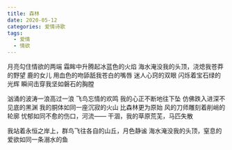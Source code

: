 ```yaml
---
title: 森林
date: 2020-05-12
categories: 爱情诗歌
tags:
  - 爱情
  - 情欲
---
```


月亮勾住情欲的两端
霜眸中升腾起冰蓝色的火焰
海水淹没我的头顶，浇熄我苍莽的野望<!--more-->
鹿的女儿
用血色的吻舔舐我苍白的嘴唇
迷人心窍的双眼
闪烁着宝石绿的光辉
瞬间击穿我坚如磐石的胸膛

汹涌的波涛一浪高过一浪
飞鸟忘情的欢鸣
我的心正不断地往下坠
仿佛跌入进深不见底的黑渊
我的胴体如同一座沉寂的火山
比森林更为原始
风的刀师雕刻着削峭的轮廓
忧郁如同不愈的伤口，河流——
干涸，我的草原荒芜，马匹失散

我站着永恒之岸上，群鸟飞往各自的山丘，月色静谧
海水淹没我的头顶，窒息的爱欲如同一条溺水的鱼
